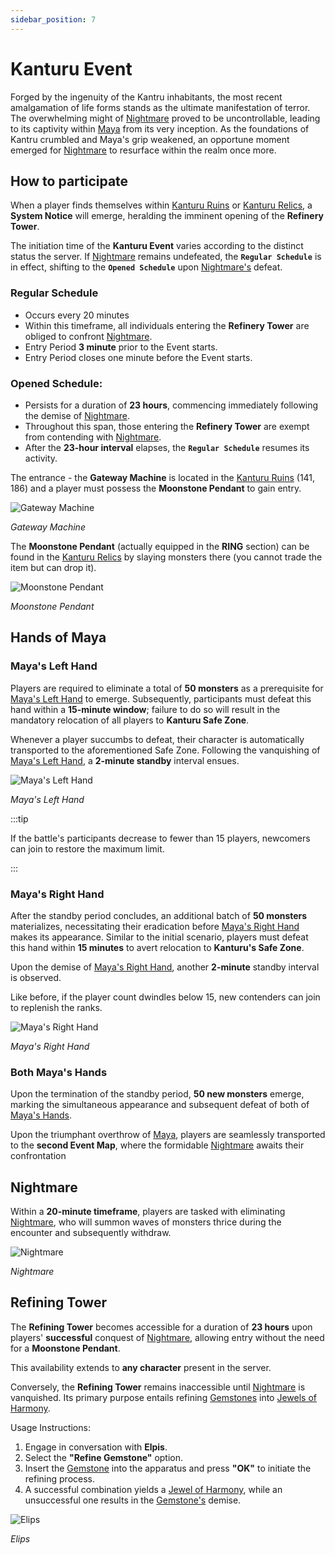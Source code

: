 ```yaml
---
sidebar_position: 7
---
```


# Kanturu Event

Forged by the ingenuity of the Kantru inhabitants, the most recent amalgamation of life forms stands as the ultimate manifestation of terror. The overwhelming might of [Nightmare](/special-monsters/bosses/nightmare) proved to be uncontrollable, leading to its captivity within [Maya](/special-monsters/event-exclusive/maya-hands) from its very inception. As the foundations of Kantru crumbled and Maya's grip weakened, an opportune moment emerged for [Nightmare](/special-monsters/bosses/nightmare) to resurface within the realm once more.

## How to participate

When a player finds themselves within [Kanturu Ruins](/maps/kanturu-ruins) or [Kanturu Relics](/maps/kanturu-relics), a **System Notice** will emerge, heralding the imminent opening of the **Refinery Tower**.

The initiation time of the **Kanturu Event** varies according to the distinct status the server. If [Nightmare](/special-monsters/bosses/nightmare) remains undefeated, the **`Regular Schedule`** is in effect, shifting to the **`Opened Schedule`** upon [Nightmare's](/special-monsters/bosses/nightmare) defeat.

### Regular Schedule

- Occurs every 20 minutes
- Within this timeframe, all individuals entering the **Refinery Tower** are obliged to confront [Nightmare](/special-monsters/bosses/nightmare).
- Entry Period **3 minute** prior to the Event starts.
- Entry Period closes one minute before the Event starts.

### Opened Schedule:

- Persists for a duration of **23 hours**, commencing immediately following the demise of [Nightmare](/special-monsters/bosses/nightmare).
- Throughout this span, those entering the **Refinery Tower** are exempt from contending with [Nightmare](/special-monsters/bosses/nightmare).
- After the **23-hour interval** elapses, the **`Regular Schedule`** resumes its activity.

The entrance - the **Gateway Machine** is located in the [Kanturu Ruins](/maps/kanturu-ruins) (141, 186) and a player must possess the **Moonstone Pendant** to gain entry.

![Gateway Machine](/img/npc/gateway-machine.jpg)

_Gateway Machine_

The **Moonstone Pendant** (actually equipped in the **RING** section) can be found in the [Kanturu Relics](/maps/kanturu-relics) by slaying monsters there (you cannot trade the item but can drop it).

![Moonstone Pendant](/img/items/rings-pendants/moonstone-ring.png)

_Moonstone Pendant_

## Hands of Maya

### Maya's Left Hand

Players are required to eliminate a total of **50 monsters** as a prerequisite for [Maya's Left Hand](/special-monsters/event-exclusive/maya-hands) to emerge. Subsequently, participants must defeat this hand within a **15-minute window**; failure to do so will result in the mandatory relocation of all players to **Kanturu Safe Zone**.

Whenever a player succumbs to defeat, their character is automatically transported to the aforementioned Safe Zone. Following the vanquishing of [Maya's Left Hand](/special-monsters/event-exclusive/maya-hands), a **2-minute standby** interval ensues.

![Maya's Left Hand](/img/monsters/special/others/maya-left.jpg)

_Maya's Left Hand_

:::tip

If the battle's participants decrease to fewer than 15 players, newcomers can join to restore the maximum limit.

:::

### Maya's Right Hand

After the standby period concludes, an additional batch of **50 monsters** materializes, necessitating their eradication before [Maya's Right Hand](/special-monsters/event-exclusive/maya-hands) makes its appearance. Similar to the initial scenario, players must defeat this hand within **15 minutes** to avert relocation to **Kanturu's Safe Zone**.

Upon the demise of [Maya's Right Hand](/special-monsters/event-exclusive/maya-hands), another **2-minute** standby interval is observed.

Like before, if the player count dwindles below 15, new contenders can join to replenish the ranks.

![Maya's Right Hand](/img/monsters/special/others/maya-right.jpg)

_Maya's Right Hand_

### Both Maya's Hands

Upon the termination of the standby period, **50 new monsters** emerge, marking the simultaneous appearance and subsequent defeat of both of [Maya's Hands](/special-monsters/event-exclusive/maya-hands).

Upon the triumphant overthrow of [Maya](/special-monsters/event-exclusive/maya-hands), players are seamlessly transported to the **second Event Map**, where the formidable [Nightmare](/special-monsters/bosses/nightmare) awaits their confrontation

## Nightmare

Within a **20-minute timeframe**, players are tasked with eliminating [Nightmare](/special-monsters/bosses/nightmare), who will summon waves of monsters thrice during the encounter and subsequently withdraw.

![Nightmare](/img/monsters/special/bosses/nightmare.jpg)

_Nightmare_

## Refining Tower

The **Refining Tower** becomes accessible for a duration of **23 hours** upon players' **successful** conquest of [Nightmare](/special-monsters/bosses/nightmare), allowing entry without the need for a **Moonstone Pendant**.

This availability extends to **any character** present in the server.

Conversely, the **Refining Tower** remains inaccessible until [Nightmare](/special-monsters/bosses/nightmare) is vanquished. Its primary purpose entails refining [Gemstones](/items/jewels/regular-jewels/gemstone) into [Jewels of Harmony](/items/jewels/regular-jewels/jewel-of-harmony).

Usage Instructions:

1. Engage in conversation with **Elpis**.
2. Select the **"Refine Gemstone"** option.
3. Insert the [Gemstone](/items/jewels/regular-jewels/gemstone) into the apparatus and press **"OK"** to initiate the refining process.
4. A successful combination yields a [Jewel of Harmony](/items/jewels/regular-jewels/jewel-of-harmony), while an unsuccessful one results in the [Gemstone's](/items/jewels/regular-jewels/gemstone) demise.

![Elips](/img/npc/elpis.jpg)

_Elips_
